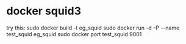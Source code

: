 docker squid3
============
try this:
sudo docker build -t eg_squid
sudo docker run -d -P --name test_squid eg_squid
sudo docker port test_squid 9001

